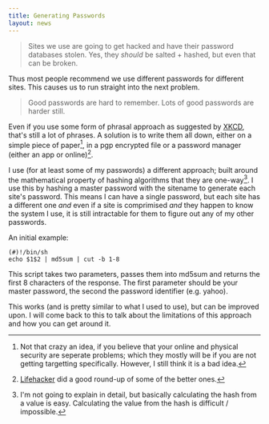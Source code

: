 ```yaml
---
title: Generating Passwords
layout: news
---
```


> Sites we use are going to get hacked and have their password databases stolen. Yes, they *should* be salted + hashed, but even that can be broken.

Thus most people recommend we use different passwords for different sites. This causes us to run straight into the next problem.

> Good passwords are hard to remember. Lots of good passwords are harder still.

Even if you use some form of phrasal approach as suggested by [XKCD](http://xkcd.com/936/), that's still a lot of phrases. A solution is to write them all down, either on a simple piece of paper[^1], in a pgp encrypted file or a password manager (either an app or online)[^2].

I use (for at least some of my passwords) a different approach; built around the mathematical property of hashing algorithms that they are one-way[^3]. I use this by hashing a master password with the sitename to generate each site's password. This means I can have a single password, but each site has a different one *and* even if a site is comprimised *and* they happen to know the system I use, it is still intractable for them to figure out any of my other passwords.

An initial example:

    (#)!/bin/sh
    echo $1$2 | md5sum | cut -b 1-8


This script takes two parameters, passes them into md5sum and returns the first 8 characters of the response.
The first parameter should be your master password, the second the password identifier (e.g. yahoo).

This works (and is pretty similar to what I used to use), but can be improved upon. I will come back to this to talk about the limitations of this approach and how you can get around it.

[^1]: Not that crazy an idea, if you believe that your online and physical security are seperate problems; which they mostly will be if you are not getting targetting specifically. However, I still think it is a bad idea.
[^2]: [Lifehacker](http://lifehacker.com/5529133/five-best-password-managers) did a good round-up of some of the better ones.
[^3]: I'm not going to explain in detail, but basically calculating the hash from a value is easy. Calculating the value from the hash is difficult / impossible.
